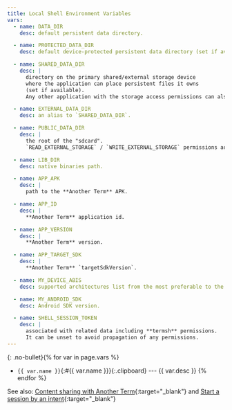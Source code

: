 ```yaml
---
title: Local Shell Environment Variables
vars:
  - name: DATA_DIR
    desc: default persistent data directory.

  - name: PROTECTED_DATA_DIR
    desc: default device-protected persistent data directory (set if available).

  - name: SHARED_DATA_DIR
    desc: |
      directory on the primary shared/external storage device
      where the application can place persistent files it owns
      (set if available).
      Any other application with the storage access permissions can also access this place.

  - name: EXTERNAL_DATA_DIR
    desc: an alias to `SHARED_DATA_DIR`.

  - name: PUBLIC_DATA_DIR
    desc: |
      the root of the "sdcard".
      `READ_EXTERNAL_STORAGE` / `WRITE_EXTERNAL_STORAGE` permissions are required.

  - name: LIB_DIR
    desc: native binaries path.

  - name: APP_APK
    desc: |
      path to the **Another Term** APK.

  - name: APP_ID
    desc: |
      **Another Term** application id.

  - name: APP_VERSION
    desc: |
      **Another Term** version.

  - name: APP_TARGET_SDK
    desc: |
      **Another Term** `targetSdkVersion`.

  - name: MY_DEVICE_ABIS
    desc: supported architectures list from the most preferable to the least preferable.

  - name: MY_ANDROID_SDK
    desc: Android SDK version.

  - name: SHELL_SESSION_TOKEN
    desc: |
      associated with related data including **termsh** permissions.
      It can be unset to avoid propagation of any permissions.
---
```


{: .no-bullet}{% for var in page.vars %}
* `{{ var.name }}`{:#{{ var.name }}}{:.clipboard} --- {{ var.desc }}
{% endfor %}

See also: [Content sharing with Another Term](local-shell-share-input.html#main_content){:target="_blank"}
and [Start a session by an intent](start-a-session-by-an-intent.html#main_content){:target="_blank"}
